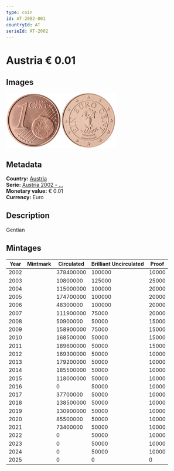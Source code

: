 ```yaml
---
type: coin
id: AT-2002-001
countryId: AT
serieId: AT-2002
---
```


# Austria € 0.01

## Images

<img src="../../../Images/common-2002-001.webp" height="150" alt="Front image"><img src="Images/austria-2002-001.webp" height="150" alt="Back image">

## Metadata

**Country:** [Austria](../index.md)\
**Serie:** [Austria 2002 - ...](index.md)\
**Monetary value:** € 0.01\
**Currency:** Euro

## Description

Gentian

## Mintages

| Year | Mintmark | Circulated | Brilliant Uncirculated | Proof |
| ---- | -------- | ---------- | ---------------------- | ----- |
| 2002 |          | 378400000  | 100000                 | 10000 |
| 2003 |          | 10800000   | 125000                 | 25000 |
| 2004 |          | 115000000  | 100000                 | 20000 |
| 2005 |          | 174700000  | 100000                 | 20000 |
| 2006 |          | 48300000   | 100000                 | 20000 |
| 2007 |          | 111900000  | 75000                  | 20000 |
| 2008 |          | 50900000   | 50000                  | 15000 |
| 2009 |          | 158900000  | 75000                  | 15000 |
| 2010 |          | 168500000  | 50000                  | 15000 |
| 2011 |          | 189600000  | 50000                  | 15000 |
| 2012 |          | 169300000  | 50000                  | 10000 |
| 2013 |          | 179200000  | 50000                  | 10000 |
| 2014 |          | 185500000  | 50000                  | 10000 |
| 2015 |          | 118000000  | 50000                  | 10000 |
| 2016 |          | 0          | 50000                  | 10000 |
| 2017 |          | 37700000   | 50000                  | 10000 |
| 2018 |          | 138500000  | 50000                  | 10000 |
| 2019 |          | 130900000  | 50000                  | 10000 |
| 2020 |          | 85500000   | 50000                  | 10000 |
| 2021 |          | 73400000   | 50000                  | 10000 |
| 2022 |          | 0          | 50000                  | 10000 |
| 2023 |          | 0          | 50000                  | 10000 |
| 2024 |          | 0          | 50000                  | 10000 |
| 2025 |          | 0          | 0                      | 0     |
